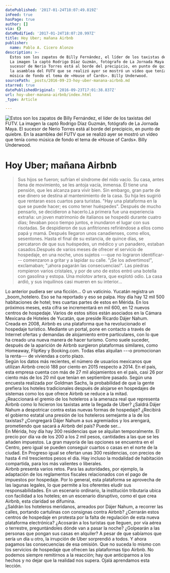 ```yaml
---
datePublished: '2017-01-24T18:07:49.819Z'
inFeed: true
hasPage: true
author: []
via: {}
dateModified: '2017-01-24T18:07:20.997Z'
title: Hoy Uber; mañana Airbnb
publisher:
  name: Pablo A. Cicero Alonzo
description: >-
  Estos son los zapatos de Billy Fernández, el líder de los taxistas del FUTV.
  La imagen la captó Rodrigo Díaz Guzmán, fotógrafo de La Jornada Maya. El
  sucesor de Nerio Torres está al borde del precipicio, en punto de quiebre. En
  la asamblea del FUTV que se realizó ayer se mostró un vídeo que tenía como
  música de fondo el tema de «House of Cards». Billy Underwood.
sourcePath: _posts/2016-09-23-hoy-uber-manana-airbnb.md
starred: true
datePublishedOriginal: '2016-09-23T17:01:38.837Z'
url: hoy-uber-manana-airbnb/index.html
_type: Article

---
```

![Estos son los zapatos de Billy Fernández, el líder de los taxistas del FUTV. La imagen la captó Rodrigo Díaz Guzmán, fotógrafo de La Jornada Maya. El sucesor de Nerio Torres está al borde del precipicio, en punto de quiebre. En la asamblea del FUTV que se realizó ayer se mostró un vídeo que tenía como música de fondo el tema de «House of Cards». Billy Underwood.](https://the-grid-user-content.s3-us-west-2.amazonaws.com/9939a761-03e4-45bb-a236-91c5e9886d8d.jpg)

# Hoy Uber; mañana Airbnb

> Sus hijos se fueron; sufrían el síndrome del nido vacío. Su casa, antes llena de movimiento, se les antoja vacía, inmensa. Él tiene una pensión, que les alcanza para vivir bien. Sin embargo, gran parte de ese dinero se destina al mantenimiento de la casa. Su hija les sugirió que rentaran esos cuartos para turistas. "Hay una plataforma en la que se puede hacer; es como tener huéspedes". Después de mucho pensarlo, se decidieron a hacerlo.La primera fue una experiencia extraña: un joven matrimonio de italianos se hospedó durante cuatro días; llevaban poco tiempo juntos, e inundaron el lugar con sus risotadas. Se despidieron de sus anfitriones refiriéndose a ellos como papá y mamá. Después llegaron unos canadienses, como ellos, sesentones. Hasta el final de su estancia, de quince días, se percataron de que sus huéspedes, un médico y un panadero, estaban casados.Después de varios meses de ofrecer el servicio de hospedaje, en una noche, unos sujetos ---que no lograron identificar--- comenzaron a gritar y a lapidar su calle. "¡Se los advertimos!", exclamaban; "¡ahora pagarán las consecuencias!". Las piedras rompieron varios cristales, y por de uno de estos entró una botella con gasolina y estopa. Una molotov artera, que explotó odio. La casa ardió, y sus inquilinos casi mueren en su interior...

Lo anterior pudiera ser una ficción... O un vaticinio. Yucatán registra un _boom_hotelero. Eso se ha reportado y eso se palpa. Hoy día hay 12 mil 500 habitaciones de hotel; tres cuartas partes de estos en Mérida. En los próximos meses, esta cifra se incrementará en mil 600, en 12 nuevos centros de hospedaje. Varios de estos sitios están asociados en la Cámara Mexicana de Hoteles de Yucatán, que preside Ricardo Dájer Nahum.  
Creada en 2008, Airbnb es una plataforma que ha revolucionado el hospedaje turístico. Mediante un portal, pone en contacto a través de Internet ofertas y demandas de alojamiento entre particulares, con lo que ha creado una nueva manera de hacer turismo. Como suele suceder, después de la aparición de Airbnb surgieron plataformas similares, como Homeaway, FlipKey y Booking.com. Todas ellas alquilan ---o promocionan la renta--- de viviendas a corto plazo.  
Según los datos más recientes, el número de usuarios mexicanos que utilizan Airbnb creció 188 por ciento en 2015 respecto a 2014\. En el país, esta empresa cuenta con más de 27 mil alojamientos en el país, casi 26 por ciento más de los 20 mil que tenían en septiembre pasado. Según una encuesta realizada por Goldman Sachs, la probabilidad de que la gente prefiera los hoteles tradicionales después de alojarse en hospedajes de sistemas como los que ofrece Airbnb se reduce a la mitad.  
¿Reaccionará el gremio de los hoteleros a la amenaza real que representa Airbnb como lo hicieron los taxistas ante la llegada de Uber? ¿Saldrá Dájer Nahum a despotricar contra estas nuevas formas de hospedaje? ¿Recibirá el gobierno estatal una presión de los hoteleros semejante a la de los taxistas? ¿Congregará Dájer Nahum a sus agremiados y los arengará, prometiendo que sacará a Airbnb del país? Puede ser...  
En Mérida, hoy día hay 300 residencias que se alquilan temporalmente. El precio por día va de los 200 a los 2 mil pesos, cantidades a las que se les añaden impuestos. La gran mayoría de las opciones se encuentra en el Centro, pero igual se pueden conseguir cuartos o casas en el norte de la ciudad. En Progreso igual se ofertan unas 300 residencias, con precios de hasta 4 mil trescientos pesos el día. Hay incluso la modalidad de habitación compartida, para los más valientes o liberales.  
Airbnb presenta varios retos. Para las autoridades, por ejemplo, la adaptación de los reglamentos fiscales relacionados con el pago de impuestos por hospedaje. Por lo general, esta plataforma se aprovecha de las lagunas legales, lo que permite a los oferentes eludir sus responsabilidades. En un escenario ordinario, la institución tributaria ubica con facilidad a los hoteles; en un escenario disruptivo, como el que crea Airbnb, esta claridad se difumina.  
¿Saldrán los hoteleros meridanos, arreados por Dájer Nahum, a recorrer las calles, portando cartulinas con consignas contra Airbnb? ¿Cerrarán estos centros de hospedaje en protesta por la falta de regulación de esta nueva plataforma electrónica? ¿Acosarán a los turistas que lleguen, por vía aérea o terrestre, preguntándoles dónde van a pasar la noche? ¿Golpearán a las personas que pongan sus casas en alquiler? A pesar de que sabíamos que sería un día u otro, la irrupción de Uber sorprendió a todos. Y ahora pagamos las consecuencias de esa omisión. Que no suceda lo mismo con los servicios de hospedaje que ofrecen las plataformas tipo Airbnb. No podemos siempre remitirnos a la reacción; hay que anticiparnos a los hechos y no dejar que la realidad nos supera. Ojalá aprendamos esta lección.